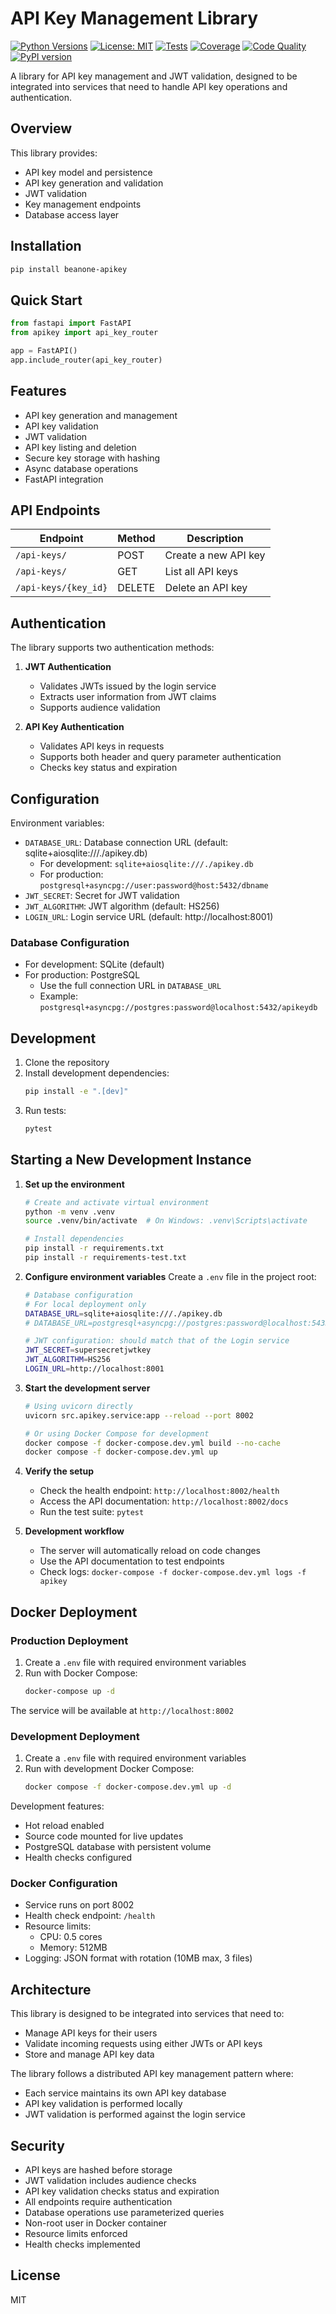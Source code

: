 # API Key Management Library

[![Python Versions](https://img.shields.io/pypi/pyversions/beanone-apikey)](https://pypi.org/project/beanone-apikey)
[![License: MIT](https://img.shields.io/badge/License-MIT-blue.svg)](LICENSE)
[![Tests](https://github.com/beanone/apikey/actions/workflows/tests.yml/badge.svg)](https://github.com/beanone/apikey/actions?query=workflow%3Atests)
[![Coverage](https://codecov.io/gh/beanone/apikey/branch/main/graph/badge.svg)](https://codecov.io/gh/beanone/apikey)
[![Code Quality](https://img.shields.io/badge/code%20style-ruff-000000)](https://github.com/astral-sh/ruff)
[![PyPI version](https://img.shields.io/pypi/v/beanone-apikey)](https://pypi.org/project/beanone-apikey)

A library for API key management and JWT validation, designed to be integrated into services that need to handle API key operations and authentication.

## Overview

This library provides:
- API key model and persistence
- API key generation and validation
- JWT validation
- Key management endpoints
- Database access layer

## Installation

```bash
pip install beanone-apikey
```

## Quick Start

```python
from fastapi import FastAPI
from apikey import api_key_router

app = FastAPI()
app.include_router(api_key_router)
```

## Features

- API key generation and management
- API key validation
- JWT validation
- API key listing and deletion
- Secure key storage with hashing
- Async database operations
- FastAPI integration

## API Endpoints

| Endpoint | Method | Description |
|----------|--------|-------------|
| `/api-keys/` | POST | Create a new API key |
| `/api-keys/` | GET | List all API keys |
| `/api-keys/{key_id}` | DELETE | Delete an API key |

## Authentication

The library supports two authentication methods:

1. **JWT Authentication**
   - Validates JWTs issued by the login service
   - Extracts user information from JWT claims
   - Supports audience validation

2. **API Key Authentication**
   - Validates API keys in requests
   - Supports both header and query parameter authentication
   - Checks key status and expiration

## Configuration

Environment variables:
- `DATABASE_URL`: Database connection URL (default: sqlite+aiosqlite:///./apikey.db)
  - For development: `sqlite+aiosqlite:///./apikey.db`
  - For production: `postgresql+asyncpg://user:password@host:5432/dbname`
- `JWT_SECRET`: Secret for JWT validation
- `JWT_ALGORITHM`: JWT algorithm (default: HS256)
- `LOGIN_URL`: Login service URL (default: http://localhost:8001)

### Database Configuration
- For development: SQLite (default)
- For production: PostgreSQL
  - Use the full connection URL in `DATABASE_URL`
  - Example: `postgresql+asyncpg://postgres:password@localhost:5432/apikeydb`

## Development

1. Clone the repository
2. Install development dependencies:
   ```bash
   pip install -e ".[dev]"
   ```
3. Run tests:
   ```bash
   pytest
   ```

## Starting a New Development Instance

1. **Set up the environment**
   ```bash
   # Create and activate virtual environment
   python -m venv .venv
   source .venv/bin/activate  # On Windows: .venv\Scripts\activate

   # Install dependencies
   pip install -r requirements.txt
   pip install -r requirements-test.txt
   ```

2. **Configure environment variables**
   Create a `.env` file in the project root:
   ```bash
   # Database configuration
   # For local deployment only
   DATABASE_URL=sqlite+aiosqlite:///./apikey.db
   # DATABASE_URL=postgresql+asyncpg://postgres:password@localhost:5433/apikeydb  # For PostgreSQL with Docker

   # JWT configuration: should match that of the Login service
   JWT_SECRET=supersecretjwtkey
   JWT_ALGORITHM=HS256
   LOGIN_URL=http://localhost:8001
   ```

3. **Start the development server**
   ```bash
   # Using uvicorn directly
   uvicorn src.apikey.service:app --reload --port 8002

   # Or using Docker Compose for development
   docker compose -f docker-compose.dev.yml build --no-cache
   docker compose -f docker-compose.dev.yml up
   ```

4. **Verify the setup**
   - Check the health endpoint: `http://localhost:8002/health`
   - Access the API documentation: `http://localhost:8002/docs`
   - Run the test suite: `pytest`

5. **Development workflow**
   - The server will automatically reload on code changes
   - Use the API documentation to test endpoints
   - Check logs: `docker-compose -f docker-compose.dev.yml logs -f apikey`

## Docker Deployment

### Production Deployment

1. Create a `.env` file with required environment variables
2. Run with Docker Compose:
   ```bash
   docker-compose up -d
   ```

The service will be available at `http://localhost:8002`

### Development Deployment

1. Create a `.env` file with required environment variables
2. Run with development Docker Compose:
   ```bash
   docker compose -f docker-compose.dev.yml up -d
   ```

Development features:
- Hot reload enabled
- Source code mounted for live updates
- PostgreSQL database with persistent volume
- Health checks configured

### Docker Configuration

- Service runs on port 8002
- Health check endpoint: `/health`
- Resource limits:
  - CPU: 0.5 cores
  - Memory: 512MB
- Logging: JSON format with rotation (10MB max, 3 files)

## Architecture

This library is designed to be integrated into services that need to:
- Manage API keys for their users
- Validate incoming requests using either JWTs or API keys
- Store and manage API key data

The library follows a distributed API key management pattern where:
- Each service maintains its own API key database
- API key validation is performed locally
- JWT validation is performed against the login service

## Security

- API keys are hashed before storage
- JWT validation includes audience checks
- API key validation checks status and expiration
- All endpoints require authentication
- Database operations use parameterized queries
- Non-root user in Docker container
- Resource limits enforced
- Health checks implemented

## License

MIT

